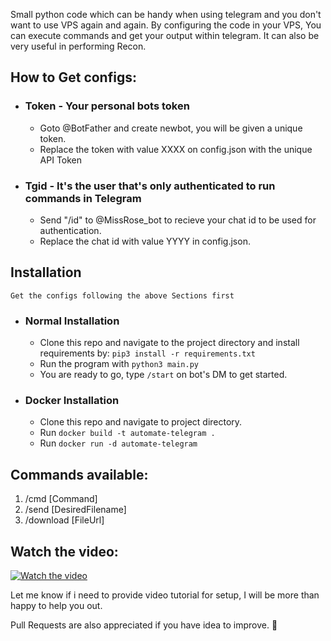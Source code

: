 Small python code which can be handy when using telegram and you don't want to use VPS again and again.
By configuring the code in your VPS,
You can execute commands and get your output within telegram.
It can also be very useful in performing Recon.

## How to Get configs:
- ### Token - Your personal bots token
    - Goto @BotFather and create newbot, you will be given a unique token.
    - Replace the token with value XXXX on config.json with the unique API Token

- ### Tgid - It's the user that's only authenticated to run commands in Telegram
    - Send "/id" to @MissRose_bot to recieve your chat id to be used for authentication.
    - Replace the chat id with value YYYY in config.json.

## Installation
    Get the configs following the above Sections first
- ### Normal Installation
    - Clone this repo and navigate to the project directory and install requirements by: `pip3 install -r requirements.txt`
    - Run the program with `python3 main.py`
    - You are ready to go, type `/start` on bot's DM to get started.
- ### Docker Installation
    - Clone this repo and navigate to project directory. 
    - Run `docker build -t automate-telegram .`
    - Run `docker run -d automate-telegram`

## Commands available:

1. /cmd [Command]
2. /send [DesiredFilename]
3. /download [FileUrl]

## Watch the video:

[![Watch the video](https://i.imgur.com/yotnyJZ.jpeg)](https://youtu.be/cpdY3bkFBuY)

Let me know if i need to provide video tutorial for setup, I will be more than happy to help you out.

Pull Requests are also appreciated if you have idea to improve. 🙂
